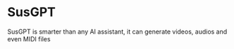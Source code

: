 # SusGPT
SusGPT is smarter than any AI assistant, it can generate videos, audios and even MIDI files
